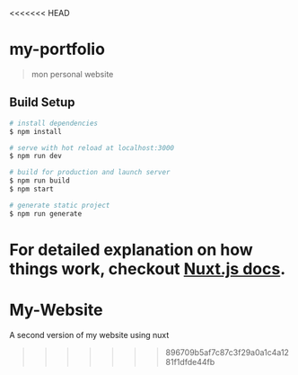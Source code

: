 <<<<<<< HEAD
# my-portfolio

> mon personal website

## Build Setup

``` bash
# install dependencies
$ npm install

# serve with hot reload at localhost:3000
$ npm run dev

# build for production and launch server
$ npm run build
$ npm start

# generate static project
$ npm run generate
```

For detailed explanation on how things work, checkout [Nuxt.js docs](https://nuxtjs.org).
=======
# My-Website
A second version of my website using nuxt
>>>>>>> 896709b5af7c87c3f29a0a1c4a1281f1dfde44fb
